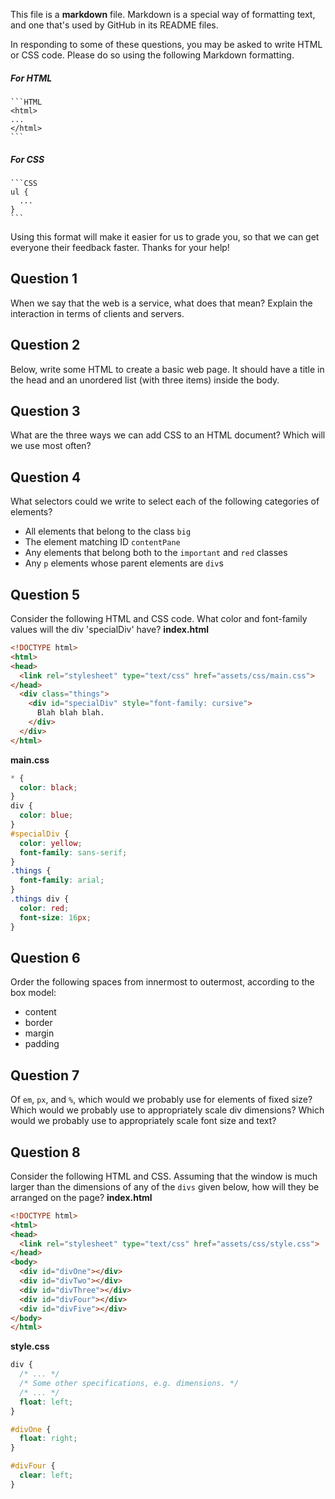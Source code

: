 This file is a **markdown** file. Markdown is a special way of formatting text, and one that's used by GitHub in its README files.

In responding to some of these questions, you may be asked to write HTML or CSS code. Please do so using the following Markdown formatting.

##### For HTML
    ```HTML
    <html>
    ...
    </html>
    ```

##### For CSS
    ```CSS
    ul {
      ...
    }
    ```

Using this format will make it easier for us to grade you, so that we can get everyone their feedback faster. Thanks for your help!

## Question 1
When we say that the web is a service, what does that mean? Explain the interaction in terms of clients and servers.
<!-- your answer starts here -->

<!-- your answer ends here -->

## Question 2
Below, write some HTML to create a basic web page. It should have a title in the head and an unordered list (with three items) inside the body.
<!-- your answer starts here -->

<!-- your answer ends here -->

## Question 3
What are the three ways we can add CSS to an HTML document? Which will we use most often?
<!-- your answer starts here -->

<!-- your answer ends here -->

## Question 4
What selectors could we write to select each of the following categories of elements?
* All elements that belong to the class `big`
* The element matching ID `contentPane`
* Any elements that belong both to the `important` and `red` classes
* Any `p` elements whose parent elements are `div`s

<!-- your answer starts here -->

<!-- your answer ends here -->


## Question 5
Consider the following HTML and CSS code. What color and font-family values will the div 'specialDiv' have?
**index.html**
```HTML
<!DOCTYPE html>
<html>
<head>
  <link rel="stylesheet" type="text/css" href="assets/css/main.css">
</head>
  <div class="things">
    <div id="specialDiv" style="font-family: cursive">
      Blah blah blah.
    </div>
  </div>
</html>
```

**main.css**
```CSS
* {
  color: black;
}
div {
  color: blue;
}
#specialDiv {
  color: yellow;
  font-family: sans-serif;
}
.things {
  font-family: arial;
}
.things div {
  color: red;
  font-size: 16px;
}
```

<!-- your answer starts here -->

<!-- your answer ends here -->

## Question 6
Order the following spaces from innermost to outermost, according to the box model:
* content
* border
* margin
* padding

<!-- your answer starts here -->

<!-- your answer ends here -->

## Question 7
Of `em`, `px`, and `%`, which would we probably use for elements of fixed size? Which would we probably use to appropriately scale div dimensions? Which would we probably use to appropriately scale font size and text?

<!-- your answer starts here -->

<!-- your answer ends here -->

## Question 8
Consider the following HTML and CSS. Assuming that the window is much larger than the dimensions of any of the `divs` given below, how will they be arranged on the page?
**index.html**
```HTML
<!DOCTYPE html>
<html>
<head>
  <link rel="stylesheet" type="text/css" href="assets/css/style.css">
</head>
<body>
  <div id="divOne"></div>
  <div id="divTwo"></div>
  <div id="divThree"></div>
  <div id="divFour"></div>
  <div id="divFive"></div>
</body>
</html>
```

**style.css**
```CSS
div {
  /* ... */
  /* Some other specifications, e.g. dimensions. */
  /* ... */
  float: left;
}

#divOne {
  float: right;
}

#divFour {
  clear: left;
}
```

<!-- your answer starts here -->

<!-- your answer ends here -->
